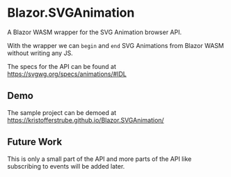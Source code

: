 # Blazor.SVGAnimation
A Blazor WASM wrapper for the SVG Animation browser API.

With the wrapper we can `begin` and `end` SVG Animations from Blazor WASM without writing any JS.

The specs for the API can be found at https://svgwg.org/specs/animations/#IDL

## Demo
The sample project can be demoed at https://kristofferstrube.github.io/Blazor.SVGAnimation/

## Future Work
This is only a small part of the API and more parts of the API like subscribing to events will be added later.